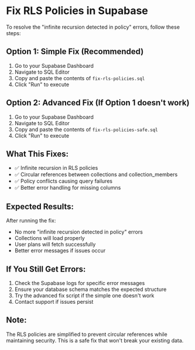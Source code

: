# Fix RLS Policies in Supabase

To resolve the "infinite recursion detected in policy" errors, follow these steps:

## Option 1: Simple Fix (Recommended)
1. Go to your Supabase Dashboard
2. Navigate to SQL Editor
3. Copy and paste the contents of `fix-rls-policies.sql`
4. Click "Run" to execute

## Option 2: Advanced Fix (If Option 1 doesn't work)
1. Go to your Supabase Dashboard
2. Navigate to SQL Editor
3. Copy and paste the contents of `fix-rls-policies-safe.sql`
4. Click "Run" to execute

## What This Fixes:
- ✅ Infinite recursion in RLS policies
- ✅ Circular references between collections and collection_members
- ✅ Policy conflicts causing query failures
- ✅ Better error handling for missing columns

## Expected Results:
After running the fix:
- No more "infinite recursion detected in policy" errors
- Collections will load properly
- User plans will fetch successfully
- Better error messages if issues occur

## If You Still Get Errors:
1. Check the Supabase logs for specific error messages
2. Ensure your database schema matches the expected structure
3. Try the advanced fix script if the simple one doesn't work
4. Contact support if issues persist

## Note:
The RLS policies are simplified to prevent circular references while maintaining security. This is a safe fix that won't break your existing data.
